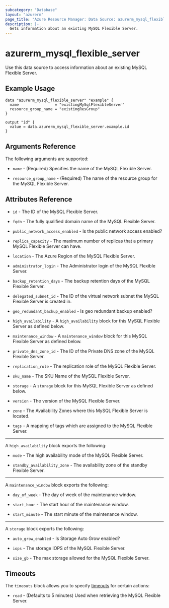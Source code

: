 ```yaml
---
subcategory: "Database"
layout: "azurerm"
page_title: "Azure Resource Manager: Data Source: azurerm_mysql_flexible_server"
description: |-
  Gets information about an existing MySQL Flexible Server.
---
```


# azurerm_mysql_flexible_server

Use this data source to access information about an existing MySQL Flexible Server.

## Example Usage

```hcl
data "azurerm_mysql_flexible_server" "example" {
  name                = "existingMySqlFlexibleServer"
  resource_group_name = "existingResGroup"
}

output "id" {
  value = data.azurerm_mysql_flexible_server.example.id
}
```

## Arguments Reference

The following arguments are supported:

* `name` - (Required) Specifies the name of the MySQL Flexible Server.

* `resource_group_name` - (Required) The name of the resource group for the MySQL Flexible Server.

## Attributes Reference

* `id` - The ID of the MySQL Flexible Server.

* `fqdn` -  The fully qualified domain name of the MySQL Flexible Server.

* `public_network_access_enabled` - Is the public network access enabled?

* `replica_capacity` - The maximum number of replicas that a primary MySQL Flexible Server can have.

* `location` - The Azure Region of the MySQL Flexible Server.

* `administrator_login` - The Administrator login of the MySQL Flexible Server.

* `backup_retention_days` - The backup retention days of the MySQL Flexible Server.

* `delegated_subnet_id` - The ID of the virtual network subnet the MySQL Flexible Server is created in.

* `geo_redundant_backup_enabled` - Is geo redundant backup enabled?

* `high_availability` - A `high_availability` block for this MySQL Flexible Server as defined below.

* `maintenance_window` - A `maintenance_window` block for this MySQL Flexible Server as defined below.

* `private_dns_zone_id` - The ID of the Private DNS zone of the MySQL Flexible Server.

* `replication_role` - The replication role of the MySQL Flexible Server.

* `sku_name` - The SKU Name of the MySQL Flexible Server.

* `storage` - A `storage` block for this MySQL Flexible Server as defined below.

* `version` - The version of the MySQL Flexible Server.

* `zone` - The Availability Zones where this MySQL Flexible Server is located.

* `tags` - A mapping of tags which are assigned to the MySQL Flexible Server.

---

A `high_availability` block exports the following:

* `mode` - The high availability mode of the MySQL Flexible Server.

* `standby_availability_zone` - The availability zone of the standby Flexible Server.

---

A `maintenance_window` block exports the following:

* `day_of_week` - The day of week of the maintenance window.

* `start_hour` - The start hour of the maintenance window.

* `start_minute` - The start minute of the maintenance window.

---

A `storage` block exports the following:

* `auto_grow_enabled` - Is Storage Auto Grow enabled?

* `iops` - The storage IOPS of the MySQL Flexible Server.

* `size_gb` - The max storage allowed for the MySQL Flexible Server.

## Timeouts

The `timeouts` block allows you to specify [timeouts](https://www.terraform.io/docs/configuration/resources.html#timeouts) for certain actions:

* `read` - (Defaults to 5 minutes) Used when retrieving the MySQL Flexible Server.
